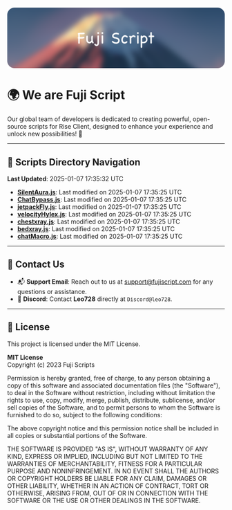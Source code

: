![Banner](.github/b.webp)

# 🌍 **We are Fuji Script**

Our global team of developers is dedicated to creating powerful, open-source scripts for Rise Client, designed to enhance your experience and unlock new possibilities! 🌟

---
<!-- SCRIPTS_NAVIGATION_START -->
## 📂 **Scripts Directory Navigation**

**Last Updated**: 2025-01-07 17:35:32 UTC

- **[SilentAura.js](scripts/SilentAura.js)**: Last modified on 2025-01-07 17:35:25 UTC
- **[ChatBypass.js](scripts/ChatBypass.js)**: Last modified on 2025-01-07 17:35:25 UTC
- **[jetpackFly.js](scripts/jetpackFly.js)**: Last modified on 2025-01-07 17:35:25 UTC
- **[velocityHylex.js](scripts/velocityHylex.js)**: Last modified on 2025-01-07 17:35:25 UTC
- **[chestxray.js](scripts/chestxray.js)**: Last modified on 2025-01-07 17:35:25 UTC
- **[bedxray.js](scripts/bedxray.js)**: Last modified on 2025-01-07 17:35:25 UTC
- **[chatMacro.js](scripts/chatMacro.js)**: Last modified on 2025-01-07 17:35:25 UTC

<!-- SCRIPTS_NAVIGATION_END -->

---

## 💬 **Contact Us**  
- 📬 **Support Email**: Reach out to us at [support@fujiscript.com](mailto:support@fujiscript.com) for any questions or assistance.  
- 💬 **Discord**: Contact **Leo728** directly at `Discord@leo728`.

---

## 📜 **License**

This project is licensed under the MIT License.  

**MIT License**  
Copyright (c) 2023 Fuji Scripts  

Permission is hereby granted, free of charge, to any person obtaining a copy of this software and associated documentation files (the "Software"), to deal in the Software without restriction, including without limitation the rights to use, copy, modify, merge, publish, distribute, sublicense, and/or sell copies of the Software, and to permit persons to whom the Software is furnished to do so, subject to the following conditions:  

The above copyright notice and this permission notice shall be included in all copies or substantial portions of the Software.  

THE SOFTWARE IS PROVIDED "AS IS", WITHOUT WARRANTY OF ANY KIND, EXPRESS OR IMPLIED, INCLUDING BUT NOT LIMITED TO THE WARRANTIES OF MERCHANTABILITY, FITNESS FOR A PARTICULAR PURPOSE AND NONINFRINGEMENT. IN NO EVENT SHALL THE AUTHORS OR COPYRIGHT HOLDERS BE LIABLE FOR ANY CLAIM, DAMAGES OR OTHER LIABILITY, WHETHER IN AN ACTION OF CONTRACT, TORT OR OTHERWISE, ARISING FROM, OUT OF OR IN CONNECTION WITH THE SOFTWARE OR THE USE OR OTHER DEALINGS IN THE SOFTWARE.  
